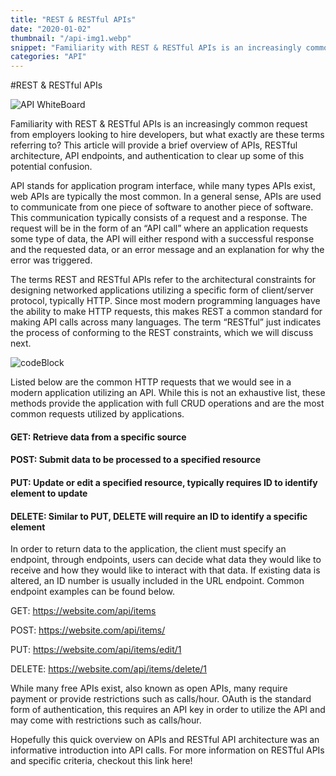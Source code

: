 ```yaml
---
title: "REST & RESTful APIs"
date: "2020-01-02"
thumbnail: "/api-img1.webp"
snippet: "Familiarity with REST & RESTful APIs is an increasingly common request from employers looking to hire developers, but what exactly are these terms referring to? This article will..."
categories: "API"
---
```


#REST & RESTful APIs

![API WhiteBoard](/api-img1.webp)

Familiarity with REST & RESTful APIs is an increasingly common request from employers looking to hire developers, but what exactly are these terms referring to? This article will provide a brief overview of APIs, RESTful architecture, API endpoints, and authentication to clear up some of this potential confusion.

API stands for application program interface, while many types APIs exist, web APIs are typically the most common. In a general sense, APIs are used to communicate from one piece of software to another piece of software. This communication typically consists of a request and a response. The request will be in the form of an “API call” where an application requests some type of data, the API will either respond with a successful response and the requested data, or an error message and an explanation for why the error was triggered.

The terms REST and RESTful APIs refer to the architectural constraints for designing networked applications utilizing a specific form of client/server protocol, typically HTTP. Since most modern programming languages have the ability to make HTTP requests, this makes REST a common standard for making API calls across many languages. The term “RESTful” just indicates the process of conforming to the REST constraints, which we will discuss next.

![codeBlock](/blog-thumbnails/api-img2.webp)

Listed below are the common HTTP requests that we would see in a modern application utilizing an API. While this is not an exhaustive list, these methods provide the application with full CRUD operations and are the most common requests utilized by applications.

#### GET: Retrieve data from a specific source

#### POST: Submit data to be processed to a specified resource

#### PUT: Update or edit a specified resource, typically requires ID to identify element to update

#### DELETE: Similar to PUT, DELETE will require an ID to identify a specific element

In order to return data to the application, the client must specify an endpoint, through endpoints, users can decide what data they would like to receive and how they would like to interact with that data. If existing data is altered, an ID number is usually included in the URL endpoint. Common endpoint examples can be found below.

GET: https://website.com/api/items

POST: https://website.com/api/items/

PUT: https://website.com/api/items/edit/1

DELETE: https://website.com/api/items/delete/1

While many free APIs exist, also known as open APIs, many require payment or provide restrictions such as calls/hour. OAuth is the standard form of authentication, this requires an API key in order to utilize the API and may come with restrictions such as calls/hour.

Hopefully this quick overview on APIs and RESTful API architecture was an informative introduction into API calls. For more information on RESTful APIs and specific criteria, checkout this link here!
